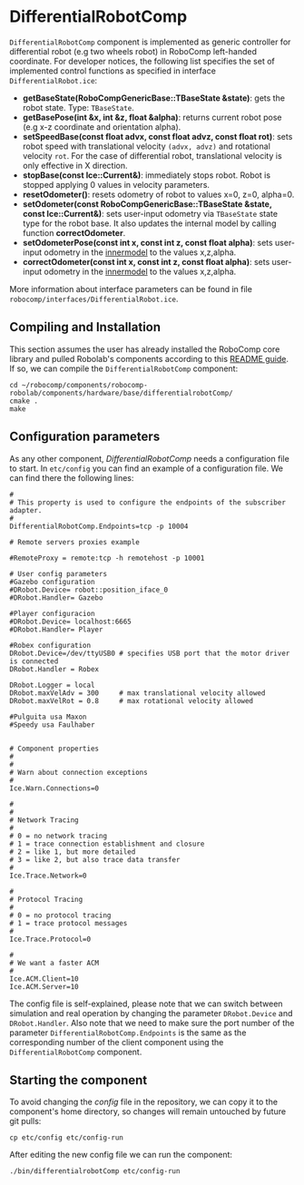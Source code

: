 # DifferentialRobotComp

`DifferentialRobotComp` component is implemented as generic controller for differential robot (e.g two wheels robot) in RoboComp left-handed coordinate. For developer notices,  the following list specifies the set of implemented control functions as specified in interface `DifferentialRobot.ice`:

- **getBaseState(RoboCompGenericBase::TBaseState  &state)**: gets the robot state. Type: `TBaseState`.
- **getBasePose(int  &x,  int  &z,  float  &alpha)**: returns current robot pose (e.g x-z coordinate and orientation alpha).
- **setSpeedBase(const float  advx, const float advz, const float  rot)**: sets robot speed with translational velocity `(advx, advz)` and rotational velocity `rot`. For the case of differential robot, translational velocity is only effective in X direction.  
- **stopBase(const Ice::Current&)**: immediately stops robot. Robot is stopped applying 0 values in velocity parameters.
- **resetOdometer()**: resets odometry of robot to values x=0, z=0, alpha=0.
- **setOdometer(const RoboCompGenericBase::TBaseState  &state, const Ice::Current&)**: sets user-input odometry via `TBaseState` state type for the robot base. It also updates the internal model by calling function **correctOdometer**.
- **setOdometerPose(const int  x, const int  z, const float  alpha)**: sets user-input odometry in the [innermodel](https://github.com/robocomp/robocomp/blob/stable/doc/innermodel.md) to the values x,z,alpha.
- **correctOdometer(const int  x, const int  z, const float  alpha)**: sets user-input odometry in the [innermodel](https://github.com/robocomp/robocomp/blob/stable/doc/innermodel.md) to the values x,z,alpha.

More information about interface parameters can be found in file `robocomp/interfaces/DifferentialRobot.ice`.

## Compiling and Installation

This section assumes the user has already installed the RoboComp core library and pulled Robolab's components according to this [README guide](https://github.com/robocomp/robocomp).
If so, we can compile the `DifferentialRobotComp` component:
```
cd ~/robocomp/components/robocomp-robolab/components/hardware/base/differentialrobotComp/
cmake .
make
```

## Configuration parameters
As any other component, *DifferentialRobotComp*
needs a configuration file to start. In `etc/config` you can find an example of a configuration file. We can find there the following lines:

```
#
# This property is used to configure the endpoints of the subscriber adapter.
#
DifferentialRobotComp.Endpoints=tcp -p 10004

# Remote servers proxies example

#RemoteProxy = remote:tcp -h remotehost -p 10001

# User config parameters
#Gazebo configuration
#DRobot.Device= robot::position_iface_0
#DRobot.Handler= Gazebo

#Player configuracion
#DRobot.Device= localhost:6665
#DRobot.Handler= Player

#Robex configuration
DRobot.Device=/dev/ttyUSB0 # specifies USB port that the motor driver is connected
DRobot.Handler = Robex     

DRobot.Logger = local
DRobot.maxVelAdv = 300     # max translational velocity allowed
DRobot.maxVelRot = 0.8     # max rotational velocity allowed

#Pulguita usa Maxon
#Speedy usa Faulhaber


# Component properties
#
#
# Warn about connection exceptions
#
Ice.Warn.Connections=0

#
#
# Network Tracing
#
# 0 = no network tracing
# 1 = trace connection establishment and closure
# 2 = like 1, but more detailed
# 3 = like 2, but also trace data transfer
#
Ice.Trace.Network=0

#
# Protocol Tracing
#
# 0 = no protocol tracing
# 1 = trace protocol messages
#
Ice.Trace.Protocol=0

#
# We want a faster ACM
#
Ice.ACM.Client=10
Ice.ACM.Server=10
```

The config file is self-explained, please note that we can switch between simulation and real operation by changing the parameter `DRobot.Device` and `DRobot.Handler`. Also note that we need to make sure the port number of the parameter `DifferentialRobotComp.Endpoints` is the same as the corresponding number of the client component using the `DifferentialRobotComp` component.

## Starting the component
To avoid changing the *config* file in the repository, we can copy it to the component's home directory, so changes will remain untouched by future git pulls:

```
cp etc/config etc/config-run
```

After editing the new config file we can run the component:

```
./bin/differentialrobotComp etc/config-run
```
